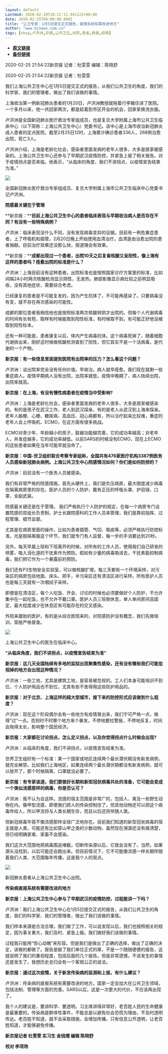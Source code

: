 ```yaml
---
layout: default
Lastmod: 2020-02-28T10:21:11.941122+00:00
date: 2020-02-25T00:00:00.000Z
title: "公卫专家：1月5日提交正式报告，直报系统有需改进地方"
author: "www.bjnews.com.cn"
tags: [nbsp,卢洪洲,京报,公共卫生,出院,患者,病毒,疫情]
---
```


* [**原文链接**](http://www.bjnews.com.cn/feature/2020/02/25/695000.html)
* [**备份链接**](http://archive.ph/c1Wby)


2020-02-25 21:54:22新京报 记者：杜雯雯 编辑：陈晓舒

2020-02-25 21:54:22新京报 记者：杜雯雯

我们上海公共卫生中心在1月5日提交正式的报告，从我们公共卫生的角度，我们的科学家、我们的管理者，做出了我们该做的事情。

上海收治第一例新冠肺炎患者的1月20日，卢洪洲教授就拖着行李箱住进了医院。一个多月以来，他一共回家两次，都是趁着到市区开会的机会，回家拿换洗衣服。

卢洪洲是全国新冠肺炎医疗救治专家组成员，也是复旦大学附属上海市公共卫生临床中心（以下简称：上海公共卫生中心）党委书记。该中心是上海市收治新冠肺炎成人患者的定点医院，截至2月25日12时，上海累计确诊患者336人，268例治愈出院，死亡3人。

卢洪洲介绍，上海是老龄化社会，感染者里面发病的老年人很多，大多是居家被感染的。上海公共卫生中心还参与了早期武汉疫情防控，并紧急上报了相关报告。对于疫情拐点是否来临，他表示，“从临床的角度，我们不讲拐点，以疫情宣告结束为准。”

![](/images/post/8c1896f30a8b732ec50a4eb574d76c7c.jpeg)

全国新冠肺炎医疗救治专家组成员、复旦大学附属上海市公共卫生临床中心党委书记卢洪洲。

**院感最关键在于管理**

**新京报：****目前上海公共卫生中心的患者临床表现与早期收治病人是否存在不同？有没有一些特殊病例？**

卢洪洲：临床表现没什么不同，没有发现病毒变异的证据。目前有一例危重症患者，上了呼吸机和插管，2月20日晚上开始使用血清治疗。血清是由治愈出院的患者捐献。目前治疗效果还没那么快，按道理会有效果。

**新京报：****成都出现过一个患者，出院10天之后复查核酸又呈阳性，像上海有这样的患者吗？痊愈出院的标准是什么？**

卢洪洲：上海目前没有这种患者。出院标准也是按照国家诊疗方案里的标准，比如间隔24小时两次核酸检测显示阴性，无发热，肺部影像显示病灶较之前明显吸收，没有其他症状，需要综合考虑。

已经康复的患者是不可能复发的，因为产生抗体了，不可能再感染了。只要病毒没有变，就不存在再次感染的可能性。

成都的那位患者我相信他也是按照标准两次核酸转阴才出院的。但每个人代谢病毒的时间有长有短，取样有时候能取到阳性标准，有时候取不到，有可能正好他没被取到阳性标本。

还有一种可能是，患者康复以后，体内产生病毒抗体。这个病毒死掉了，随着细胞代谢排出来，刚好这时候做核酸检测查到了阳性，但它其实不是一个活病毒，是代谢的一个产物。

**新京报：有一些信息里面提到医院有出院率的压力？怎么看这个问题？**

卢洪洲：谈出院率完全没有任何价值。早收治，病人就早痊愈。我们现在就剩一些重症病人。疫情早期病人没有出院，出院率就低，疫情中晚期了，病人陆续出院，出院率就高。

**新京报：在上海，有没有慢性病患者在疫情当中受影响?**

卢洪洲：上海是老龄化社会，感染者里面发病的老年人很多，大多是居家被感染的。有的是孩子在武汉工作，老人到武汉探亲，有的是老人从武汉到上海来探亲。老年人脑梗、心梗、糖尿病、高血压、冠心病都有，所以治疗起来比较难，重症的老年人会上呼吸机、ECMO，在这方面有很多挑战。

ECMO对青少年、年龄越小的孩子，脏器功能越完善，它的成功率越高；对老年人，并发症越多，它的成功率越低。以前SARS的时候没有ECMO，现在上ECMO的这些患者如果在当年可能早就没命了。

**新京报：中国-世卫组织联合考察专家组称，全国共有476家医疗机构3387例医务人员感染新冠肺炎病例。上海公共卫生中心院感情况如何？你们是如何防控的？**

卢洪洲：目前没有一个医务人员被感染。

我们有非常严格的院感措施，首先从硬件上，我们是负压病房，最大限度减少病毒在隔离病房里的存在。医护人员的个人防护，戴有正压的呼吸头罩、护目镜、口罩，全副武装。

院感最关键还是在于管理。 我们严格执行个人防护的规定，在每一个病房专门设置院感的双组长负责制，护士长跟院感科的工作人员来管理，我们是靠前指挥、过程管理、细节监督。

尤其是在病房里面的操作，比如为患者插管、气切、吸痰等，必须严格执行防控标准。光是脱隔离服这个环节，我们就专门有人监督，每一步的手消要达到20秒。

另外，每天早晨上班和下班离开的时候，对所有的工作人员，使用我们自己研发的喷雾，吸入消化道的干扰素作为预防。假如有少量的病毒吸进去，干扰素能抑制病毒，我们把它作为一个暴露前的预防。

我们还有P3生物安全实验室，可以做核酸扩增。每三天都有一个环境采样，对污染区的病房包括地面、床头、把手，半污染区还有清洁区进行采样。所有医护人员也是每三天就有一次咽拭子采样。

即便是在清洁区，每个人吃饭、开会、讨论的时候也必须要做好个人防护，不允许集中在一起吃饭，也不允许不戴口罩。医护人员三班倒休息，单人单间房间且固定，最大程度减少在休息区有可能存在的交叉感染。

外院来援助的医护，有的是从综合医院来的，对院感防护没有概念，我们先做培训，穿脱严格督查。

![](/images/post/b8e978cedc13f015076b6e62e04027ea.jpeg)

上海公共卫生中心的医生在临床中心。

**“从临床角度，我们不讲拐点，以疫情宣告结束为准”**

**新京报：这几天全国陆续有多地的监狱出现聚集性感染，还有没有哪些我们可能忽视掉的地方会出现这种情况？**

卢洪洲：一些工地，尤其是建筑工地，是容易被忽视的。工人们本身可能培训不到位，个人防护用品也不到位，尤其有些不舍得用这些防护用品的。

**新京报：对于北京、上海这样的超大型城市，接下来的防控形式应该做到什么程度？**

卢洪洲：现在这个阶段偶尔会有一些地方有疫情冒出来，我们宁可严格一点，做得“过”一点。否则时不时哪个地方来个暴发，不停地要拉警报，不停地反复，时间会拖得太长，影响整个国民经济。

**新京报：大家都在讨论拐点，怎么定义拐点，以及你觉得拐点什么时候会出现?**

卢洪洲：从临床的角度，我们不讲拐点，以疫情宣告结束为准。

世界卫生组织有一个标准：某一个国家或地区连续两个最长潜伏期没有新发病例，就完全解禁。比如我们上海地区，如果连续两个最长潜伏期都没有新发病例，就可以放开了，那个时候隔离、口罩就没必要了。

**新京报：有专家谈道，我们要做好长期和新型冠状病毒共处的准备，它可能会变成一个类似流感那样的病毒，你是否认可？**

卢洪洲：我不认为会这样。流感的宿主范围是非常广的，包括人、禽及一些野生动物在内。像甲型流感，即使我们把人的传染控制住了，但其他动物还可以把这个病毒传给人，所以甲流将与人类长期生存，而且以后还将伴随人类。

但新冠病毒毕竟不像流感那样全球广泛地存在。目前我们知道的新型冠状病毒的宿主就是人类，可能还有比如穿山甲之类的少数动物，虽然现在溯源还没有搞清楚，但已经明确家禽、家畜不会感染。

我们这次大范围地把病毒围追堵截，切断传染源以后，它就会没有了。当然，如果源头没找到，以后可能还会跑出来。但目前情况下，它不可能像流感一样长期伴随着我们人类、大范围每年传播，这是我个人的观点。

![](/images/post/0050d563a12b2c467389b0b78dd69924.jpeg)

新冠肺炎患者从上海公共卫生中心出院。

**传染病直报系统有需要改进的地方**

**新京报：上海公共卫生中心参与了早期武汉的疫情防控，过程能讲一下吗？**

卢洪洲：我们上海公共卫生中心在1月5日提交正式的报告，从我们公共卫生的角度，我们的科学家、我们的管理者，做出了我们该做的事情。

我们样本来源是合法合理，我们做了工作，可以说发现以后，我们也按照相关的规定，因为事关重大，我们及时、紧急上报。我们做好我们该做的事情。

过程我只能用“惊心动魄”来形容。但是我们是做出了正确的选择，做出了正确的决定，该做的都做了。报告是敲了我们单位正式的章，不是一个随随便便的报告，这就说明了我们的重视程度，包括后面的几个报告。但是非常遗憾，不该发生的事情还是发生了。我想历史总归会有一个客观公正的说法。

**新京报：通过这次疫情，关于新发传染病的监测和上报，有什么建议？**

卢洪洲：传染病的直报系统有需要改进的地方。国家一定会加大在公共卫生领域，包括法制、管理等方面的完善。SARS以后，这是一次更大的代价，不应该再出现了。

我个人的建议是，要讲科学、要透明。习主席讲得非常好，老百姓人民的生命健康是最重要的。传染病是群体性事件，不能总是以避免社会恐慌为理由，不及时透明传达。老百姓不知道，就不会采取措施，会增加传播。只有信息公开透明，让老百姓知道，才能够避免传播。

**新京报记者 杜雯雯 实习生 金钱熠 编辑 陈晓舒**

**校对 李项玲**

